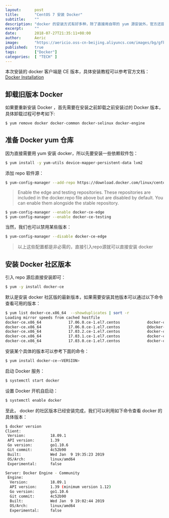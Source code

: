 ```yaml
---
layout:      post
title:       "CentOS 7 安装 Docker"
subtitle:    ""
description: "docker 的安装方式有好多种，除了直接用自带的 yum 源安装外，官方还提供了 docker 各个版本的 yum 源，本次安装选择在 CentOS 7 系统上安装免费版的的 ce 版本"
excerpt:     ""
date:        2018-07-27T21:35:11+08:00
author:      Aeric
image:       "https://aericio.oss-cn-beijing.aliyuncs.com/images/bg/gfkAWd.jpg"
published:   true
tags:        ["Docker"]
categories:  [ "TECH" ]
---
```


本次安装的 docker 客户端是 CE 版本，具体安装教程可以参考官方文档： [Docker Installation](https://docs.docker.com/glossary/?term=installation)

## 卸载旧版本 Docker

如果要重新安装 Docker ，首先需要在安装之前卸载之前安装过的 Docker 版本，具体卸载过程可参考如下:

```bash
$ yum remove docker docker-common docker-selinux docker-engine
```
## 准备 Docker yum 仓库

因为直接需要用 yum 安装 docker，所以先要安装一些依赖软件包：

```bash
$ yum install -y yum-utils device-mapper-persistent-data lvm2
```

添加  repo 软件源：

```bash
$ yum-config-manager --add-repo https://download.docker.com/linux/centos/docker-ce.repo
```

> Enable the edge and testing repositories. These repositories are included in the docker.repo file above but are disabled by default. You can enable them alongside the stable repository.

```bash
$ yum-config-manager --enable docker-ce-edge
$ yum-config-manager --enable docker-ce-testing
```
当然，我们也可以禁用某些版本：

```bash
$ yum-config-manager --disable docker-ce-edge
```
> 以上这些配置都是非必需的，直接引入repo源就可以直接安装 docker

## 安装 Docker 社区版本

引入 repo 源后直接安装即可：

```bash
$ yum -y install docker-ce
```
默认是安装 docker 社区版的最新版本，如果需要安装其他版本可以通过以下命令查看可用的版本：

```bash
$ yum list docker-ce.x86_64  --showduplicates | sort -r
Loading mirror speeds from cached hostfile
docker-ce.x86_64            17.06.0.ce-1.el7.centos            docker-ce-stable 
docker-ce.x86_64            17.06.0.ce-1.el7.centos            @docker-ce-stable
docker-ce.x86_64            17.03.2.ce-1.el7.centos            docker-ce-stable 
docker-ce.x86_64            17.03.1.ce-1.el7.centos            docker-ce-stable 
docker-ce.x86_64            17.03.0.ce-1.el7.centos            docker-ce-stable 
```
安装某个具体的版本可以参考下面的命令：

```bash
$ yum install docker-ce-<VERSION>
```
启动 Docker 服务：

```bash
$ systemctl start docker
```
设置 Docker 开机自启动：

```bash 
$ systemctl enable docker
```
至此， docker 的社区版本已经安装完成，我们可以利用如下命令查看 docker 的具体版本：

```bash
$ docker version 
Client:
 Version:           18.09.1
 API version:       1.39
 Go version:        go1.10.6
 Git commit:        4c52b90
 Built:             Wed Jan  9 19:35:23 2019
 OS/Arch:           linux/amd64
 Experimental:      false

Server: Docker Engine - Community
 Engine:
  Version:          18.09.1
  API version:      1.39 (minimum version 1.12)
  Go version:       go1.10.6
  Git commit:       4c52b90
  Built:            Wed Jan  9 19:02:44 2019
  OS/Arch:          linux/amd64
  Experimental:     false
```

